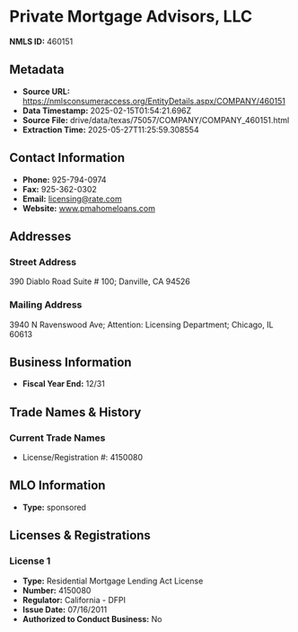 # Private Mortgage Advisors, LLC

**NMLS ID:** 460151

## Metadata
- **Source URL:** https://nmlsconsumeraccess.org/EntityDetails.aspx/COMPANY/460151
- **Data Timestamp:** 2025-02-15T01:54:21.696Z
- **Source File:** drive/data/texas/75057/COMPANY/COMPANY_460151.html
- **Extraction Time:** 2025-05-27T11:25:59.308554

## Contact Information
- **Phone:** 925-794-0974
- **Fax:** 925-362-0302
- **Email:** licensing@rate.com
- **Website:** www.pmahomeloans.com

## Addresses
### Street Address
390 Diablo Road Suite # 100; Danville, CA 94526

### Mailing Address
3940 N Ravenswood Ave; Attention: Licensing Department; Chicago, IL 60613

## Business Information
- **Fiscal Year End:** 12/31

## Trade Names & History
### Current Trade Names
- License/Registration #: 4150080

## MLO Information
- **Type:** sponsored

## Licenses & Registrations

### License 1
- **Type:** Residential Mortgage Lending Act License
- **Number:** 4150080
- **Regulator:** California - DFPI
- **Issue Date:** 07/16/2011
- **Authorized to Conduct Business:** No
